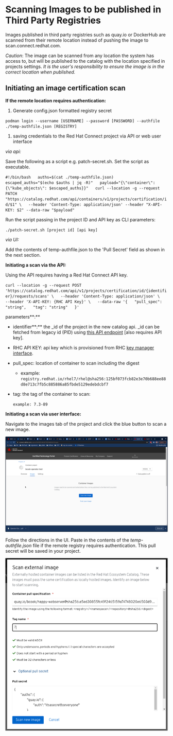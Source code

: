 # Scanning Images to be published in Third Party Registries

Images published in third party registries such as quay.io or DockerHub  are scanned from their remote location instead of pushing the image to scan.connect.redhat.com.

_Caution_: The image can be scanned from any location the system has access to, but will be published to the catalog with the location specified in projects settings. _It is the user's responsibility to ensure the image is in the correct location when published._

## **Initiating an image certification scan**

**If the remote location requires authentication:**

1. Generate config.json formatted registry secret

`podman login --username [USERNAME] --password [PASSWORD] --authfile ./temp-authfile.json [REGISTRY]`

1. saving credentials to the Red Hat Connect project via API or web user interface

_via api:_

Save the following as a script e.g. patch-secret.sh. Set the script as executable.

`#!/bin/bash  
auths=$(cat ./temp-authfile.json)  
escaped_auths="$(echo $auths | jq -R)"  
payload="{\"container\": {\"kube_objects\": $escaped_auths}}"  
curl --location -g --request PATCH "https://catalog.redhat.com/api/containers/v1/projects/certification/id/$1" \  
 --header 'Content-Type: application/json' --header "X-API-KEY: $2" --data-raw "$payload"`

Run the script passing in the project ID and API key as CLI parameters:

`./patch-secret.sh [project id] [api key]`

_via UI:_

Add the contents of temp-authfile.json to the 'Pull Secret' field as shown in the next section.

**Initiating a scan via the API:**

Using the API requires having a Red Hat Connect API key.

`curl --location -g --request POST 'https://catalog.redhat.com/api/v1/projects/certification/id/{identifier}/requests/scans' \  
--header 'Content-Type: application/json' \  
--header 'X-API-KEY: {RHC API Key}' \  
--data-raw '{  
 "pull_spec": "string",  
 "tag": "string"  
}'`

parameters**:**

* identifier**:** the \_id of the project in the new catalog api. \_id can be fetched from legacy id \(PID\) using [this API endpoint](https://catalog.redhat.com/api/containers/v1/ui/#/Certification%20projects/pyxis.projects.get_certification_project_by_pid) \[also requires API key\].
* RHC API KEY: api key which is provisioned from RHC [key manager interface](https://connect.redhat.com/key-manager).
* pull\_spec: location of container to scan including the digest
  * example: `registry.redhat.io/rhel7/rhel@sha256:125bf073fcb82e3e70b688ee88d8e713c7fb5c885886a85fbde5129edebdcbf7`
* tag: the tag of the container to scan:

  `example: 7.3-89`

**Initiating a scan via user interface:**

Navigate to the images tab of the project and click the blue button to scan a new image.

![](../.gitbook/assets/0.png)

Follow the directions in the UI. Paste in the contents of the _temp-authfile.json_ file if the remote registry requires authentication. This pull secret will be saved in your project.

![](../.gitbook/assets/1.png)

